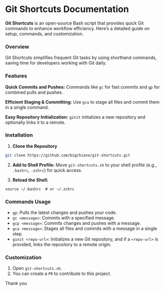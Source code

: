 # Git Shortcuts Documentation     
    
     
**Git Shortcuts** is an open-source Bash script that provides quick Git commands to enhance workflow efficiency. Here’s a detailed guide on setup, commands, and customization.    
     

### Overview
Git Shortcuts simplifies frequent Git tasks by using shorthand commands, saving time for developers working with Git daily.

### Features
**Quick Commits and Pushes:** Commands like `gc` for fast commits and `gp` for combined pulls and pushes.    

**Efficient Staging & Committing:** Use `gca` to stage all files and commit them in a single command.    
     
**Easy Repository Initialization:** `ginit` initializes a new repository and optionally links it to a remote.    

     
### Installation
1. **Clone the Repository**

```bash
git clone https://github.com/bigchiano/git-shortcuts.git
```    

2. **Add to Shell Profile:** Move `git-shortcuts.sh` to your shell profile (e.g., `.bashrc`, `.zshrc`) for quick access.

3. **Reload the Shell:**

```
source ~/.bashrc  # or ~/.zshrc
```    

### Commands Usage    

- `gp`: Pulls the latest changes and pushes your code.
- `gc <message>`: Commits with a specified message.
- `gcp <message>`: Commits changes and pushes with a message.
- `gca <message>`: Stages all files and commits with a message in a single step.
- `ginit <repo-url>`: Initializes a new Git repository, and if a `<repo-url>` is provided, links the repository to a remote origin.    

### Customization
1. Open `git-shortcuts.sh`.    
2. You can create a `PR` to contribute to this project.

Thank you
